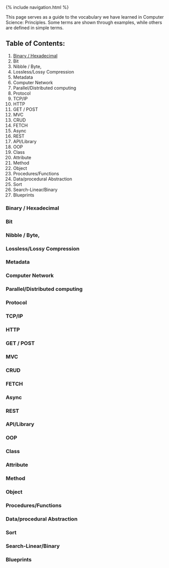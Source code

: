 {% include navigation.html %}

This page serves as a guide to the vocabulary we have learned in Computer Science: Principles. Some terms are shown through examples, while others are defined in simple terms.

## Table of Contents:
1. [Binary / Hexadecimal](#binary_hexadecimal)
2. Bit
3. Nibble / Byte,
4. Lossless/Lossy Compression
5. Metadata
6. Computer Network
7. Parallel/Distributed computing
8. Protocol
9. TCP/IP
10. HTTP
11. GET / POST
12. MVC
13. CRUD
14. FETCH
15. Async
16. REST
17. API/Library
18. OOP
19. Class
20. Attribute
21. Method
22. Object
23. Procedures/Functions
24. Data/procedural Abstraction
25. Sort
26. Search-Linear/Binary
27. Blueprints

### Binary / Hexadecimal
### Bit
### Nibble / Byte,
### Lossless/Lossy Compression
### Metadata
### Computer Network
### Parallel/Distributed computing
### Protocol
### TCP/IP
### HTTP
### GET / POST
### MVC
### CRUD
### FETCH
### Async
### REST
### API/Library
### OOP
### Class
### Attribute
### Method
### Object
### Procedures/Functions
### Data/procedural Abstraction
### Sort
### Search-Linear/Binary
### Blueprints
